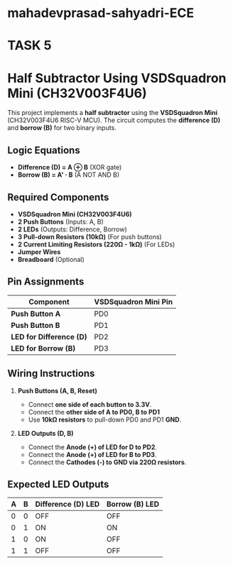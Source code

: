 # mahadevprasad-sahyadri-ECE
# TASK 5
# Half Subtractor Using VSDSquadron Mini (CH32V003F4U6)

This project implements a **half subtractor** using the **VSDSquadron Mini** (CH32V003F4U6 RISC-V MCU). The circuit computes the **difference (D)** and **borrow (B)** for two binary inputs.

## **Logic Equations**

- **Difference (D) = A ⊕ B** (XOR gate)
- **Borrow (B) = A' · B** (A NOT AND B)

## **Required Components**

- **VSDSquadron Mini (CH32V003F4U6)**
- **2 Push Buttons** (Inputs: A, B)
- **2 LEDs** (Outputs: Difference, Borrow)
- **3 Pull-down Resistors (10kΩ)** (For push buttons)
- **2 Current Limiting Resistors (220Ω - 1kΩ)** (For LEDs)
- **Jumper Wires**
- **Breadboard** (Optional)

## **Pin Assignments**

| **Component**              | **VSDSquadron Mini Pin** |
| -------------------------- | ------------------------ |
| **Push Button A**          | PD0                      |
| **Push Button B**          | PD1                      |
| **LED for Difference (D)** | PD2                      |
| **LED for Borrow (B)**     | PD3                      |

## **Wiring Instructions**

1. **Push Buttons (A, B, Reset)**

   - Connect **one side of each button to 3.3V**.
   - Connect the **other side of A to PD0, B to PD1**
   - Use **10kΩ resistors** to pull-down PD0 and PD1 **GND**.

2. **LED Outputs (D, B)**

   - Connect the **Anode (+) of LED for D to PD2**.
   - Connect the **Anode (+) of LED for B to PD3**.
   - Connect the **Cathodes (-) to GND via 220Ω resistors**.
     

## **Expected LED Outputs**

| **A**             | **B**   | **Difference (D) LED** | **Borrow (B) LED** |
| ----------------- | ------- | ---------------------- | ------------------ |
| 0                 | 0       | OFF                    | OFF                |
| 0                 | 1       | ON                     | ON                 |
| 1                 | 0       | ON                     | OFF                |
| 1                 | 1       | OFF                    | OFF                |

